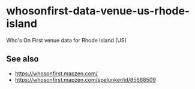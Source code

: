 # whosonfirst-data-venue-us-rhode-island

Who's On First venue data for Rhode Island (US)

## See also

* https://whosonfirst.mapzen.com/
* https://whosonfirst.mapzen.com/spelunker/id/85688509
